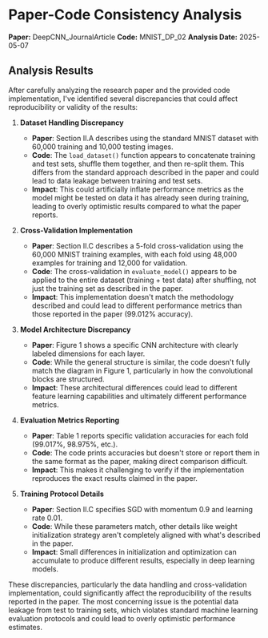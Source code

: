 # Paper-Code Consistency Analysis

**Paper:** DeepCNN_JournalArticle
**Code:** MNIST_DP_02
**Analysis Date:** 2025-05-07

## Analysis Results

After carefully analyzing the research paper and the provided code implementation, I've identified several discrepancies that could affect reproducibility or validity of the results:

1. **Dataset Handling Discrepancy**
   - **Paper**: Section II.A describes using the standard MNIST dataset with 60,000 training and 10,000 testing images.
   - **Code**: The `load_dataset()` function appears to concatenate training and test sets, shuffle them together, and then re-split them. This differs from the standard approach described in the paper and could lead to data leakage between training and test sets.
   - **Impact**: This could artificially inflate performance metrics as the model might be tested on data it has already seen during training, leading to overly optimistic results compared to what the paper reports.

2. **Cross-Validation Implementation**
   - **Paper**: Section II.C describes a 5-fold cross-validation using the 60,000 MNIST training examples, with each fold using 48,000 examples for training and 12,000 for validation.
   - **Code**: The cross-validation in `evaluate_model()` appears to be applied to the entire dataset (training + test data) after shuffling, not just the training set as described in the paper.
   - **Impact**: This implementation doesn't match the methodology described and could lead to different performance metrics than those reported in the paper (99.012% accuracy).

3. **Model Architecture Discrepancy**
   - **Paper**: Figure 1 shows a specific CNN architecture with clearly labeled dimensions for each layer.
   - **Code**: While the general structure is similar, the code doesn't fully match the diagram in Figure 1, particularly in how the convolutional blocks are structured.
   - **Impact**: These architectural differences could lead to different feature learning capabilities and ultimately different performance metrics.

4. **Evaluation Metrics Reporting**
   - **Paper**: Table 1 reports specific validation accuracies for each fold (99.017%, 98.975%, etc.).
   - **Code**: The code prints accuracies but doesn't store or report them in the same format as the paper, making direct comparison difficult.
   - **Impact**: This makes it challenging to verify if the implementation reproduces the exact results claimed in the paper.

5. **Training Protocol Details**
   - **Paper**: Section II.C specifies SGD with momentum 0.9 and learning rate 0.01.
   - **Code**: While these parameters match, other details like weight initialization strategy aren't completely aligned with what's described in the paper.
   - **Impact**: Small differences in initialization and optimization can accumulate to produce different results, especially in deep learning models.

These discrepancies, particularly the data handling and cross-validation implementation, could significantly affect the reproducibility of the results reported in the paper. The most concerning issue is the potential data leakage from test to training sets, which violates standard machine learning evaluation protocols and could lead to overly optimistic performance estimates.